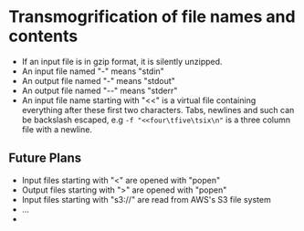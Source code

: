 # Transmogrification of file names and contents

  * If an input file is in gzip format, it is silently unzipped.
  * An input file named "-" means "stdin"
  * An output file named "-" means "stdout"
  * An output file named "--" means "stderr"
  * An input file name starting with "<<" is a virtual file containing everything after these first two characters. Tabs, newlines and such can be backslash escaped, e.g `-f "<<four\tfive\tsix\n"` is a three column file with a newline.


## Future Plans

* Input files starting with "<" are opened with "popen"
* Output files starting with ">" are opened with "popen"
* Input files starting with "s3://" are read from AWS's S3 file system
* ...
* 
